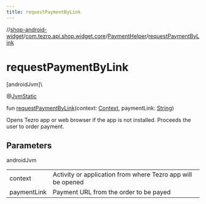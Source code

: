 ```yaml
---
title: requestPaymentByLink
---
```

//[shop-android-widget](../../../index.html)/[com.tezro.api.shop.widget.core](../index.html)/[PaymentHelper](index.html)/[requestPaymentByLink](request-payment-by-link.html)



# requestPaymentByLink



[androidJvm]\




@[JvmStatic](https://kotlinlang.org/api/latest/jvm/stdlib/kotlin.jvm/-jvm-static/index.html)



fun [requestPaymentByLink](request-payment-by-link.html)(context: [Context](https://developer.android.com/reference/kotlin/android/content/Context.html), paymentLink: [String](https://kotlinlang.org/api/latest/jvm/stdlib/kotlin/-string/index.html))



Opens Tezro app or web browser if the app is not installed. Proceeds the user to order payment.



## Parameters


androidJvm

| | |
|---|---|
| context | Activity or application from where Tezro app will be opened |
| paymentLink | Payment URL from the order to be payed |




